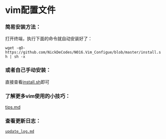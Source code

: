 # vim配置文件

### 简易安装方法：

打开终端，执行下面的命令就自动安装好了：

`wget -qO- https://github.com/NickDeCodes/N016.Vim_Configue/blob/master/install.sh | sh -x`

### 或者自己手动安装：

直接查看[install.sh](install.sh)即可

### 了解更多vim使用的小技巧：

[tips.md](tips.md)

### 查看更新日志：

[`update_log.md`](update_log.md)

